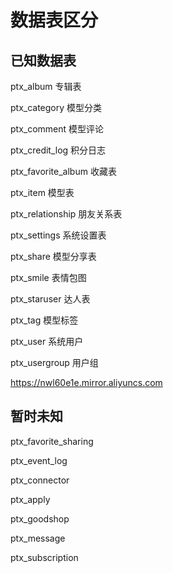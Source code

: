 # 数据表区分

## 已知数据表
ptx_album 专辑表

ptx_category 模型分类

ptx_comment 模型评论

ptx_credit_log 积分日志

ptx_favorite_album 收藏表

ptx_item 模型表

ptx_relationship 朋友关系表

ptx_settings 系统设置表

ptx_share 模型分享表

ptx_smile 表情包图

ptx_staruser 达人表

ptx_tag 模型标签

ptx_user 系统用户

ptx_usergroup 用户组

https://nwl60e1e.mirror.aliyuncs.com



## 暂时未知
ptx_favorite_sharing

ptx_event_log

ptx_connector

ptx_apply

ptx_goodshop

ptx_message

ptx_subscription